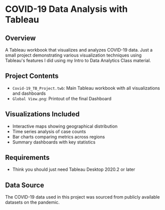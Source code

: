 # COVID-19 Data Analysis with Tableau

## Overview
A Tableau workbook that visualizes and analyzes COVID-19 data. Just a small project demonstrating various visualization techniques using Tableau's features I did using my Intro to Data Analytics Class material.

## Project Contents
- `Covid-19_TB_Project.twb`: Main Tableau workbook with all visualizations and dashboards
- `Global View.png`: Printout of the final Dashboard

## Visualizations Included
- Interactive maps showing geographical distribution
- Time series analysis of case counts
- Bar charts comparing metrics across regions
- Summary dashboards with key statistics

## Requirements
- Think you should just need Tableau Desktop 2020.2 or later

## Data Source
The COVID-19 data used in this project was sourced from publicly available datasets on the pandemic.
